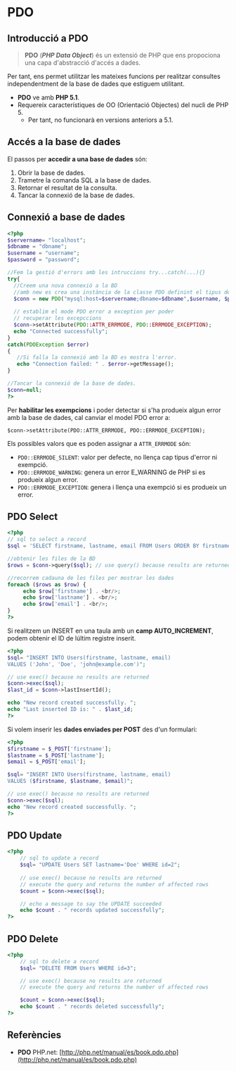 # PDO 

## Introducció a PDO

> **PDO** (_**PHP Data Object**_) és un extensió de PHP que ens propociona una capa d'abstracció d'accés a dades.

Per tant, ens permet utilitzar les mateixes funcions per realitzar consultes independentment de la base de dades que estiguem utilitant.

* **PDO** ve amb **PHP 5.1**.
* Requereix característiques de OO (Orientació Objectes) del nucli de PHP 5.
  * Per tant, no funcionarà en versions anteriors a 5.1.

## Accés a la base de dades
  
El passos per **accedir a una base de dades** són:

1. Obrir la base de dades.
2. Trametre la comanda SQL a la base de dades.
3. Retornar el resultat de la consulta.
4. Tancar la connexió de la base de dades.

## Connexió a base de dades

```php
<?php
$servername= "localhost";
$dbname = "dbname";
$username = "username";
$password = "password";

//Fem la gestió d'errors amb les intruccions try...catch(...){}
try{
  //Creem una nova connexió a la BD
  //amb new es crea una instància de la classe PDO definint el tipus de basde de dades, nom de la base de dades, usuari i password.
  $conn = new PDO("mysql:host=$servername;dbname=$dbname",$username, $password);
  
  // establim el mode PDO error a exception per poder
  // recuperar les excepccions
  $conn->setAttribute(PDO::ATTR_ERRMODE, PDO::ERRMODE_EXCEPTION);
  echo "Connected successfully";
}
catch(PDOException $error)
{
   //Si falla la connexió amb la BD es mostra l'error.
   echo "Connection failed: " . $error->getMessage();
}

//Tancar la connexió de la base de dades.
$conn=null;
?>
```

Per **habilitar les exempcions** i poder detectar si s'ha produeix algun error amb la base de dades, cal canviar el model PDO error a:

`$conn->setAttribute(PDO::ATTR_ERRMODE, PDO::ERRMODE_EXCEPTION);`

Els possibles valors que es poden assignar a `ATTR_ERRMODE` són:
* `PDO::ERRMODE_SILENT`: valor per defecte, no llença cap tipus d'error ni exempció.
* `PDO::ERRMODE_WARNING`: genera un error E_WARNING de PHP si es produeix algun error.
* `PDO::ERRMODE_EXCEPTION`: genera i llença una exempció si es produeix un error.

## PDO Select

```php
<?php
// sql to select a record
$sql = 'SELECT firstname, lastname, email FROM Users ORDER BY firstname';

//obtenir les files de la BD
$rows = $conn->query($sql);	// use query() because results are returned

//recorrem cadauna de les files per mostrar les dades
foreach ($rows as $row) {
	 echo $row['firstname'] . <br/>;
	 echo $row['lastname'] . <br/>;
	 echo $row['email'] . <br/>;
}
?>
```

Si realitzem un INSERT en una taula amb un **camp AUTO_INCREMENT**, podem obtenir el ID de lúltim registre inserit.

```php
<?php
$sql= "INSERT INTO Users(firstname, lastname, email)
VALUES ('John', 'Doe', 'john@example.com')";

// use exec() because no results are returned
$conn->exec($sql);
$last_id = $conn->lastInsertId();

echo "New record created successfully. ";
echo "Last inserted ID is: " . $last_id;
?>
```

Si volem inserir les **dades enviades per POST** des d'un formulari:

```php
<?php
$firstname = $_POST['firstname'];
$lastname = $_POST['lastname'];
$email = $_POST['email'];

$sql= "INSERT INTO Users(firstname, lastname, email)
VALUES ($firstname, $lastname, $email)";

// use exec() because no results are returned
$conn->exec($sql);
echo "New record created successfully. ";
?>
```

## PDO Update
```php
<?php
	// sql to update a record
	$sql= "UPDATE Users SET lastname='Doe' WHERE id=2";
	
	// use exec() because no results are returned
	// execute the query and returns the number of affected rows
	$count = $conn->exec($sql);

	// echo a message to say the UPDATE succeeded
	echo $count . " records updated successfully";
?>
```

## PDO Delete

```php
<?php
	// sql to delete a record
	$sql= "DELETE FROM Users WHERE id=3";

	// use exec() because no results are returned
	// execute the query and returns the number of affected rows

	$count = $conn->exec($sql);
	echo $count . " records deleted successfully";
?>
```


## Referències

* **PDO** PHP.net: [http://php.net/manual/es/book.pdo.php](http://php.net/manual/es/book.pdo.php)